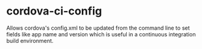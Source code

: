 # cordova-ci-config
Allows cordova's config.xml to be updated from the command line to set fields like app name and version which is useful in a continuous integration build environment.
